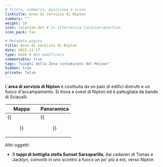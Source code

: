 ```yaml
---
# Titolo, sommario, posizione e icona
linktitle: Area di servizio di Nipton
summary: ""
weight: 10
icon: location-dot # in alternativa location-question
icon_pack: fas

# Metadata pagina
title: Area di servizio di Nipton
date: 2022-11-17
type: book # Non modificare
commentable: true
tags: "Luoghi della Zona contaminata del Mojave"
hidden: true
private: false
---
```



<div class="fnv">

L'**area di servizio di Nipton** è costituita da un paio di edifici distrutti e un fuoco d'accampamento. Si trova a ovest di Nipton ed è pattugliata da bande di Sciacalli.

| Mappa  | Panoramica |
| ----- |  ---------- |
|  {{<figure src="fnv/Nipton_Road_Pit_Stop_loc.webp">}}                   |   {{<figure src="fnv/Nipton_Road_Pit_Stop.webp">}}         | 

Altri oggetti:
- 9 **tappi di bottiglia stella Sunset Sarsaparilla**, dai cadaveri di Tomas e Jacklyn, coinvolti in uno scontro a fuoco un po' più a est, verso Nipton

</div>

